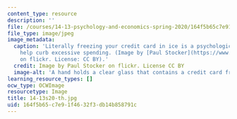 ```yaml
---
content_type: resource
description: ''
file: /courses/14-13-psychology-and-economics-spring-2020/164f5b65c7e91f4632f3db14b858791c_14-13s20-th.jpg
file_type: image/jpeg
image_metadata:
  caption: 'Literally freezing your credit card in ice is a psychological tactic to
    help curb excessive spending. (Image by [Paul Stocker](https://www.flickr.com/photos/paalia/2596261424)
    on flickr. License: CC BY).'
  credit: Image by Paul Stocker on flickr. License CC BY
  image-alt: 'A hand holds a clear glass that contains a credit card frozen in ice. '
learning_resource_types: []
ocw_type: OCWImage
resourcetype: Image
title: 14-13s20-th.jpg
uid: 164f5b65-c7e9-1f46-32f3-db14b858791c
---
```

